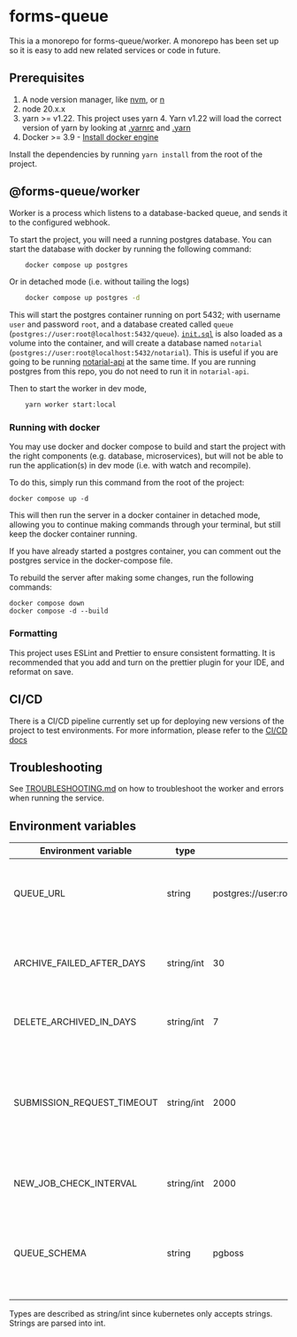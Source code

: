 # forms-queue
This ia a monorepo for forms-queue/worker. 
A monorepo has been set up so it is easy to add new related services or code in future.

## Prerequisites
1. A node version manager, like [nvm](https://formulae.brew.sh/formula/nvm), or [n](https://github.com/tj/n)
2. node 20.x.x
3. yarn >= v1.22. This project uses yarn 4. Yarn v1.22 will load the correct version of yarn by looking at [.yarnrc](./.yarnrc.yml) and [.yarn](./yarn)
4. Docker >= 3.9 - [Install docker engine](https://docs.docker.com/engine/install/)

Install the dependencies by running `yarn install` from the root of the project.

## @forms-queue/worker

Worker is a process which listens to a database-backed queue, and sends it to the configured webhook.

To start the project, you will need a running postgres database. You can start the database with docker by running the following command:

```sh
    docker compose up postgres
```

Or in detached mode (i.e. without tailing the logs) 

```sh
    docker compose up postgres -d 
```

This will start the postgres container running on port 5432; with username `user` and password `root`, 
and a database created called `queue` (`postgres://user:root@localhost:5432/queue`).
[`init.sql`](init.sql) is also loaded as a volume into the container, and will create a database named `notarial` 
(`postgres://user:root@localhost:5432/notarial`). This is useful if you are going to be running [notarial-api](https://github.com/UKForeignOffice/notarial-api) 
at the same time. If you are running postgres from this repo, you do not need to run it in `notarial-api`.

Then to start the worker in dev mode, 

```sh
    yarn worker start:local
```


### Running with docker
You may use docker and docker compose to build and start the project with the right components (e.g. database, microservices), 
but will not be able to run the application(s) in dev mode (i.e. with watch and recompile).

To do this, simply run this command from the root of the project:
```
docker compose up -d
```

This will then run the server in a docker container in detached mode, allowing you to continue making commands through your terminal, but still keep the docker container running.

If you have already started a postgres container, you can comment out the postgres service in the docker-compose file.

To rebuild the server after making some changes, run the following commands:

```
docker compose down
docker compose -d --build
```



### Formatting
This project uses ESLint and Prettier to ensure consistent formatting. It is recommended that you add and turn on the prettier plugin for your IDE, and reformat on save.

## CI/CD
There is a CI/CD pipeline currently set up for deploying new versions of the project to test environments. For more information, please refer to the [CI/CD docs](https://github.com/UKForeignOffice/notarial-api/blob/main/docs/ci.md)

## Troubleshooting
See [TROUBLESHOOTING.md](./TROUBLESHOOTING.md) on how to troubleshoot the worker and errors when running the service.

## Environment variables

| Environment variable       | type       | Default                                   | Description                                                                                                                                                  |
|----------------------------|------------|-------------------------------------------|--------------------------------------------------------------------------------------------------------------------------------------------------------------|
| QUEUE_URL                  | string     | postgres://user:root@localhost:5432/queue | The connection string to the database, including username and password                                                                                       |
| ARCHIVE_FAILED_AFTER_DAYS  | string/int | 30                                        | How long to keep failed jobs in the pgboss.job before moving it to pgboss.archive                                                                            |
| DELETE_ARCHIVED_IN_DAYS    | string/int | 7                                         | How long to keep jobs in pgboss.archive before deleting it                                                                                                   |
| SUBMISSION_REQUEST_TIMEOUT | string/int | 2000                                      | How long to keep the POST request alive for in milliseconds. This should be higher (20-30s) if integrating into CASEBOOK/Orbit which has long response times |
| NEW_JOB_CHECK_INTERVAL     | string/int | 2000                                      | The frequency to check for new jobs in milliseconds                                                                                                          |
| QUEUE_SCHEMA               | string     | pgboss                                    | The schema name for pgboss to use. If it does not exist, pgboss will create the schema and related tables in this schema.                                    |

Types are described as string/int since kubernetes only accepts strings. Strings are parsed into int.